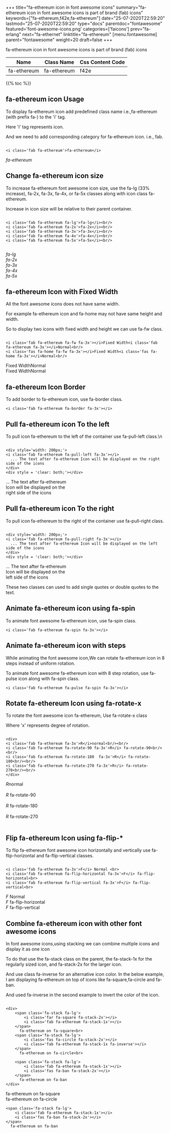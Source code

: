 +++
title="fa-ethereum icon in font awesome icons"
summary="fa-ethereum icon in font awesome icons is part of brand (fab) icons"
keywords=["fa-ethereum,f42e,fa-ethereum"]
date="25-07-2020T22:59:20"
lastmod="25-07-2020T22:59:20"
type="docs"
parentdoc="fontawesome"
featured='font-awesome-icons.png'
categories=['faicons']
prev="fa-erlang"
next="fa-ethernet"
linktitle="fa-ethereum"
[menu.fontawesome]
parent="fontawesome"
weight=20
draft=false
+++


fa-ethereum icon in font awesome icons is part of brand (fab) icons

<div class='table-responsive'><table class='table'><thead><tr><th>Name</th><th>Class Name</th><th>Css Content Code</th></tr></thead><tbody><tr><td>fa-ethereum</td><td>fa-ethereum</td><td>f42e</td></tr></tbody></table></div>


{{% toc %}}


## fa-ethereum icon Usage

To display fa-ethereum icon add predefined class name i.e.,fa-ethereum (with prefix fa-) to the 'i' tag.

Here 'i' tag represents icon.

And we need to add corresponding category for fa-ethereum icon. i.e., fab.


```

<i class='fab fa-ethereum'>fa-ethereum</i>
```

<i class='fab fa-ethereum'>fa-ethereum</i>




## Change fa-ethereum icon size
To increase fa-ethereum font awesome icon size, use the fa-lg (33% increase), fa-2x, fa-3x, fa-4x, or fa-5x classes along with icon class fa-ethereum.

Increase in icon size will be relative to their parent container. 

```

<i class='fab fa-ethereum fa-lg'>fa-lg</i><br/>
<i class='fab fa-ethereum fa-2x'>fa-2x</i><br/>
<i class='fab fa-ethereum fa-3x'>fa-3x</i><br/>
<i class='fab fa-ethereum fa-4x'>fa-4x</i><br/>
<i class='fab fa-ethereum fa-5x'>fa-5x</i><br/>
            
```

<i class='fab fa-ethereum fa-lg'>fa-lg</i><br/>
<i class='fab fa-ethereum fa-2x'>fa-2x</i><br/>
<i class='fab fa-ethereum fa-3x'>fa-3x</i><br/>
<i class='fab fa-ethereum fa-4x'>fa-4x</i><br/>
<i class='fab fa-ethereum fa-5x'>fa-5x</i><br/>
            



## fa-ethereum Icon with Fixed Width 

All the font awesome icons does not have same width.

For example fa-ethereum icon and fa-home may not have same height and width.

So to display two icons with fixed width and height we can use fa-fw class.


```

<i class='fab fa-ethereum fa-fw fa-3x'></i>Fixed Width<i class='fab fa-ethereum fa-3x'></i>Normal<br/>
<i class='fas fa-home fa-fw fa-3x'></i>Fixed Width<i class='fas fa-home fa-3x'></i>Normal<br/>
```

<i class='fab fa-ethereum fa-fw fa-3x'></i>Fixed Width<i class='fab fa-ethereum fa-3x'></i>Normal<br/>
<i class='fas fa-home fa-fw fa-3x'></i>Fixed Width<i class='fas fa-home fa-3x'></i>Normal<br/>



## fa-ethereum Icon Border 

To add border to fa-ethereum icon, use fa-border class.


```
<i class='fab fa-ethereum fa-border fa-3x'></i>

```
<i class='fab fa-ethereum fa-border fa-3x'></i>





## Pull fa-ethereum icon To the left

To pull icon fa-ethereum to the left of the container use fa-pull-left class.\n

```

<div style='width: 200px;'>
<i class='fab fa-ethereum fa-pull-left fa-3x'></i>
  ... The text after fa-ethereum Icon will be displayed on the right side of the icons
</div>
<div style = 'clear: both;'></div>
```

<div style='width: 200px;'>
<i class='fab fa-ethereum fa-pull-left fa-3x'></i>
  ... The text after fa-ethereum Icon will be displayed on the right side of the icons
</div>
<div style = 'clear: both;'></div>




## Pull fa-ethereum icon To the right
To pull icon fa-ethereum to the right of the container use fa-pull-right class.

```

<div style='width: 200px;'>
<i class='fab fa-ethereum fa-pull-right fa-3x'></i>
  ... The text after fa-ethereum Icon will be displayed on the left side of the icons
</div>
<div style = 'clear: both;'></div>
```

<div style='width: 200px;'>
<i class='fab fa-ethereum fa-pull-right fa-3x'></i>
  ... The text after fa-ethereum Icon will be displayed on the left side of the icons
</div>
<div style = 'clear: both;'></div>

These two classes can used to add single quotes or double quotes to the text.


## Animate fa-ethereum icon using fa-spin
To animate font awesome fa-ethereum icon, use fa-spin class.

```
<i class='fab fa-ethereum fa-spin fa-3x'></i>
```
<i class='fab fa-ethereum fa-spin fa-3x'></i>




## Animate fa-ethereum icon with steps
While animating the font awesome icon,We can rotate fa-ethereum icon in 8 steps instead of uniform rotation.

To animate font awesome fa-ethereum icon with 8 step rotation, use fa-pulse icon along with fa-spin class.


```
<i class='fab fa-ethereum fa-pulse fa-spin fa-3x'></i>

```
<i class='fab fa-ethereum fa-pulse fa-spin fa-3x'></i>





## Rotate fa-ethereum Icon using fa-rotate-x
To rotate the font awesome icon fa-ethereum, Use fa-rotate-x class

Where 'x' represents degree of rotation.


```

<div>
<i class='fab fa-ethereum fa-3x'>R</i>normal<br/><br/>
<i class='fab fa-ethereum fa-rotate-90 fa-3x'>R</i> fa-rotate-90<br/><br/> 
<i class='fab fa-ethereum fa-rotate-180  fa-3x'>R</i> fa-rotate-180<br/><br/> 
<i class='fab fa-ethereum fa-rotate-270 fa-3x'>R</i> fa-rotate-270<br/><br/>
</div>
```

<div>
<i class='fab fa-ethereum fa-3x'>R</i>normal<br/><br/>
<i class='fab fa-ethereum fa-rotate-90 fa-3x'>R</i> fa-rotate-90<br/><br/> 
<i class='fab fa-ethereum fa-rotate-180  fa-3x'>R</i> fa-rotate-180<br/><br/> 
<i class='fab fa-ethereum fa-rotate-270 fa-3x'>R</i> fa-rotate-270<br/><br/>
</div>




## Flip fa-ethereum Icon using fa-flip-*
To flip fa-ethereum font awesome icon horizontally and vertically use fa-flip-horizontal and fa-flip-vertical classes. 

```

<i class='fab fa-ethereum fa-3x'>F</i> Normal <br>
<i class='fab fa-ethereum fa-flip-horizontal fa-3x'>F</i> fa-flip-horizontal<br>
<i class='fab fa-ethereum fa-flip-vertical fa-3x'>F</i> fa-flip-vertical<br>
```

<i class='fab fa-ethereum fa-3x'>F</i> Normal <br>
<i class='fab fa-ethereum fa-flip-horizontal fa-3x'>F</i> fa-flip-horizontal<br>
<i class='fab fa-ethereum fa-flip-vertical fa-3x'>F</i> fa-flip-vertical<br>




## Combine fa-ethereum icon with other font awesome icons
In font awesome icons,using stacking we can combine multiple icons and display it as one icon 

To do that use the fa-stack class on the parent, the fa-stack-1x for the regularly sized icon, and fa-stack-2x for the larger icon.

And use class fa-inverse for an alternative icon color. 
In the below example, I am displaying fa-ethereum on top of icons like fa-square,fa-circle and fa-ban.

And used fa-inverse in the second example to invert the color of the icon.

```

<div>
    <span class='fa-stack fa-lg'>
        <i class='far fa-square fa-stack-2x'></i>
        <i class='fab fa-ethereum fa-stack-1x'></i>
    </span>
      fa-ethereum on fa-square<br>
    <span class='fa-stack fa-lg'>
        <i class='fas fa-circle fa-stack-2x'></i>
        <i class='fab fa-ethereum fa-stack-1x fa-inverse'></i>
    </span>
      fa-ethereum on fa-circle<br>

    <span class='fa-stack fa-lg'>
        <i class='fab fa-ethereum fa-stack-1x'></i>
        <i class='fas fa-ban fa-stack-2x'></i>
    </span>
      fa-ethereum on fa-ban
</div>
```

<div>
    <span class='fa-stack fa-lg'>
        <i class='far fa-square fa-stack-2x'></i>
        <i class='fab fa-ethereum fa-stack-1x'></i>
    </span>
      fa-ethereum on fa-square<br>
    <span class='fa-stack fa-lg'>
        <i class='fas fa-circle fa-stack-2x'></i>
        <i class='fab fa-ethereum fa-stack-1x fa-inverse'></i>
    </span>
      fa-ethereum on fa-circle<br>

    <span class='fa-stack fa-lg'>
        <i class='fab fa-ethereum fa-stack-1x'></i>
        <i class='fas fa-ban fa-stack-2x'></i>
    </span>
      fa-ethereum on fa-ban
</div>






